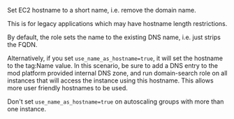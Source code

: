 Set EC2 hostname to a short name, i.e. remove the domain name.

This is for legacy applications which may have hostname length restrictions.

By default, the role sets the name to the existing DNS name, i.e. just
strips the FQDN.

Alternatively, if you set `use_name_as_hostname=true`, it will set the
hostname to the tag:Name value. In this scenario, be sure to add a DNS
entry to the mod platform provided internal DNS zone, and run domain-search
role on all instances that will access the instance using this hostname.
This allows more user friendly hostnames to be used.

Don't set `use_name_as_hostname=true` on autoscaling groups with more than
one instance.
